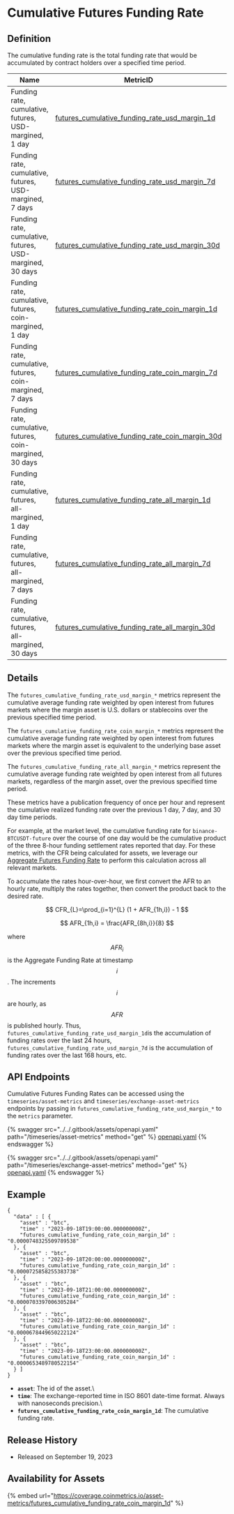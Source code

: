 # Cumulative Futures Funding Rate

## Definition

The cumulative funding rate is the total funding rate that would be accumulated by contract holders over a specified time period.

<table><thead><tr><th width="228">Name</th><th width="413">MetricID</th><th>Category</th><th>Subcategory</th><th width="128">Type</th><th width="154">Unit</th><th>Interval</th></tr></thead><tbody><tr><td>Funding rate, cumulative, futures, USD-margined, 1 day</td><td><a href="https://coverage.coinmetrics.io/search-results?query=futures_cumulative_funding_rate_usd_margin_1d">futures_cumulative_funding_rate_usd_margin_1d</a></td><td>Market</td><td>Futures</td><td>Percentage</td><td>Dimensionless</td><td>1 hour</td></tr><tr><td>Funding rate, cumulative, futures, USD-margined, 7 days</td><td><a href="https://coverage.coinmetrics.io/search-results?query=futures_cumulative_funding_rate_usd_margin_7d">futures_cumulative_funding_rate_usd_margin_7d</a></td><td>Market</td><td>Futures</td><td>Percentage</td><td>Dimensionless</td><td>1 hour</td></tr><tr><td>Funding rate, cumulative, futures, USD-margined, 30 days</td><td><a href="https://coverage.coinmetrics.io/search-results?query=futures_cumulative_funding_rate_usd_margin_30d">futures_cumulative_funding_rate_usd_margin_30d</a></td><td>Market</td><td>Futures</td><td>Percentage</td><td>Dimensionless</td><td>1 hour</td></tr><tr><td>Funding rate, cumulative, futures, coin-margined, 1 day</td><td><a href="https://coverage.coinmetrics.io/search-results?query=futures_cumulative_funding_rate_coin_margin_1d">futures_cumulative_funding_rate_coin_margin_1d</a></td><td>Market</td><td>Futures</td><td>Percentage</td><td>Dimensionless</td><td>1 hour</td></tr><tr><td>Funding rate, cumulative, futures, coin-margined, 7 days</td><td><a href="https://coverage.coinmetrics.io/search-results?query=futures_cumulative_funding_rate_coin_margin_7d">futures_cumulative_funding_rate_coin_margin_7d</a></td><td>Market</td><td>Futures</td><td>Percentage</td><td>Dimensionless</td><td>1 hour</td></tr><tr><td>Funding rate, cumulative, futures, coin-margined, 30 days</td><td><a href="https://coverage.coinmetrics.io/search-results?query=futures_cumulative_funding_rate_coin_margin_30d">futures_cumulative_funding_rate_coin_margin_30d</a></td><td>Market</td><td>Futures</td><td>Percentage</td><td>Dimensionless</td><td>1 hour</td></tr><tr><td>Funding rate, cumulative, futures, all-margined, 1 day</td><td><a href="https://coverage.coinmetrics.io/search-results?query=futures_cumulative_funding_rate_all_margin_1d">futures_cumulative_funding_rate_all_margin_1d</a></td><td>Market</td><td>Futures</td><td>Percentage</td><td>Dimensionless</td><td>1 hour</td></tr><tr><td>Funding rate, cumulative, futures, all-margined, 7 days</td><td><a href="https://coverage.coinmetrics.io/search-results?query=futures_cumulative_funding_rate_all_margin_7d">futures_cumulative_funding_rate_all_margin_7d</a></td><td>Market</td><td>Futures</td><td>Percentage</td><td>Dimensionless</td><td>1 hour</td></tr><tr><td>Funding rate, cumulative, futures, all-margined, 30 days</td><td><a href="https://coverage.coinmetrics.io/search-results?query=futures_cumulative_funding_rate_all_margin_30d">futures_cumulative_funding_rate_all_margin_30d</a></td><td>Market</td><td>Futures</td><td>Percentage</td><td>Dimensionless</td><td>1 hour</td></tr></tbody></table>

## Details

The `futures_cumulative_funding_rate_usd_margin_*` metrics represent the cumulative average funding rate weighted by open interest from futures markets where the margin asset is U.S. dollars or stablecoins over the previous specified time period.

The `futures_cumulative_funding_rate_coin_margin_*` metrics represent the cumulative average funding rate weighted by open interest from futures markets where the margin asset is equivalent to the underlying base asset over the previous specified time period.

The `futures_cumulative_funding_rate_all_margin_*` metrics represent the cumulative average funding rate weighted by open interest from all futures markets, regardless of the margin asset, over the previous specified time period.

These metrics have a publication frequency of once per hour and represent the cumulative realized funding rate over the previous 1 day, 7 day, and 30 day time periods.

For example, at the market level, the cumulative funding rate for `binance-BTCUSDT-future` over the course of one day would be the cumulative product of the three 8-hour funding settlement rates reported that day. For these metrics, with the CFR being calculated for assets, we leverage our [Aggregate Futures Funding Rate](aggregated-futures-funding-rate.md) to perform this calculation across all relevant markets.

To accumulate the rates hour-over-hour, we first convert the AFR to an hourly rate, multiply the rates together, then convert the product back to the desired rate.

$$
CFR_{L}=\prod_{i=1}^{L} (1 + AFR_{1h,i}) - 1
$$

$$
AFR_{1h,i} = \frac{AFR_{8h,i}}{8}
$$

where $$AFR_{i}$$ is the Aggregate Funding Rate at timestamp $$i$$. The increments $$i$$ are hourly, as $$AFR$$ is published hourly. Thus, `futures_cumulative_funding_rate_usd_margin_1d`is the accumulation of funding rates over the last 24 hours, `futures_cumulative_funding_rate_usd_margin_7d` is the accumulation of funding rates over the last 168 hours, etc.

## **API Endpoints**

Cumulative Futures Funding Rates can be accessed using the `timeseries/asset-metrics` and `timeseries/exchange-asset-metrics` endpoints by passing in `futures_cumulative_funding_rate_usd_margin_*` to the `metrics` parameter.

{% swagger src="../../.gitbook/assets/openapi.yaml" path="/timeseries/asset-metrics" method="get" %}
[openapi.yaml](../../.gitbook/assets/openapi.yaml)
{% endswagger %}

{% swagger src="../../.gitbook/assets/openapi.yaml" path="/timeseries/exchange-asset-metrics" method="get" %}
[openapi.yaml](../../.gitbook/assets/openapi.yaml)
{% endswagger %}

## Example

```
{
  "data" : [ {
    "asset" : "btc",
    "time" : "2023-09-18T19:00:00.000000000Z",
    "futures_cumulative_funding_rate_coin_margin_1d" : "0.0000748325509789538"
  }, {
    "asset" : "btc",
    "time" : "2023-09-18T20:00:00.000000000Z",
    "futures_cumulative_funding_rate_coin_margin_1d" : "0.0000725858255383738"
  }, {
    "asset" : "btc",
    "time" : "2023-09-18T21:00:00.000000000Z",
    "futures_cumulative_funding_rate_coin_margin_1d" : "0.0000703397006305284"
  }, {
    "asset" : "btc",
    "time" : "2023-09-18T22:00:00.000000000Z",
    "futures_cumulative_funding_rate_coin_margin_1d" : "0.0000678449650222124"
  }, {
    "asset" : "btc",
    "time" : "2023-09-18T23:00:00.000000000Z",
    "futures_cumulative_funding_rate_coin_margin_1d" : "0.0000653489780522154"
  } ]
}
```

* **`asset`**: The id of the asset.\\
* **`time`**: The exchange-reported time in ISO 8601 date-time format. Always with nanoseconds precision.\\
* **`futures_cumulative_funding_rate_coin_margin_1d`**: The cumulative funding rate.

## Release History

* Released on September 19, 2023

## Availability for Assets

{% embed url="https://coverage.coinmetrics.io/asset-metrics/futures_cumulative_funding_rate_coin_margin_1d" %}
